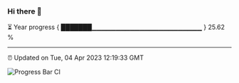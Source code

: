 ### Hi there 👋

⏳ Year progress { ███████▁▁▁▁▁▁▁▁▁▁▁▁▁▁▁▁▁▁▁▁▁▁▁ } 25.62 %

---

⏰ Updated on Tue, 04 Apr 2023 12:19:33 GMT

![Progress Bar CI](https://github.com/liununu/liununu/workflows/Progress%20Bar%20CI/badge.svg)
